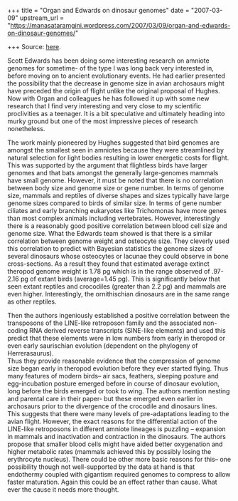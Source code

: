 +++
title = "Organ and Edwards on dinosaur genomes"
date = "2007-03-09"
upstream_url = "https://manasataramgini.wordpress.com/2007/03/09/organ-and-edwards-on-dinosaur-genomes/"

+++
Source: [here](https://manasataramgini.wordpress.com/2007/03/09/organ-and-edwards-on-dinosaur-genomes/).

Scott Edwards has been doing some interesting research on amniote
genomes for sometime- of the type I was long back very interested in,
before moving on to ancient evolutionary events. He had earlier
presented the possibility that the decrease in genome size in avian
archosaurs might have preceded the origin of flight unlike the original
proposal of Hughes. Now with Organ and colleagues he has followed it up
with some new research that I find very interesting and very close to my
scientific proclivities as a teenager. It is a bit speculative and
ultimately heading into murky ground but one of the most impressive
pieces of research nonetheless.

The work mainly pioneered by Hughes suggested that bird genomes are
amongst the smallest seen in amniotes because they were streamlined by
natural selection for light bodies resulting in lower energetic costs
for flight. This was supported by the argument that flightless birds
have larger genomes and that bats amongst the generally large-genomes
mammals have small genome. However, it must be noted that there is no
correlation between body size and genome size or gene number. In terms
of genome size, mammals and reptiles of diverse shapes and sizes
typically have large genome sizes compared to birds of similar size. In
terms of gene number ciliates and early branching eukaryotes like
Trichomonas have more genes than most complex animals including
vertebrates. However, interestingly there is a reasonably good positive
correlation between blood cell size and genome size. What the Edwards
team showed is that there is a similar correlation between genome weight
and osteocyte size. They cleverly used this correlation to predict with
Bayesian statistics the genome sizes of several dinosaurs whose
osteocytes or lacunae they could observe in bone cross-sections. As a
result they found that estimated average extinct theropod genome weight
is 1.78 pg which is in the range observed of .97-2.16 pg of extant birds
(average=1.45 pg). This is significantly below that seen extant reptiles
and crocodiles (greater than 2.2 pg) and mammals are even higher.
Interestingly, the ornithischian dinosaurs are in the same range as
other reptiles.

Then the authors ingeniously established a positive correlation between
the transposons of the LINE-like retroposon family and the associated
non-coding RNA derived reverse transcripts (SINE-like elements) and used
this predict that these elements were in low numbers from early in
theropod or even early saurischian evolution (dependent on the phylogeny
of Herrerasaurus).  
Thus they provide reasonable evidence that the compression of genome
size began early in theropod evolution before they ever started flying.
Thus many features of modern birds– air sacs, feathers, sleeping posture
and egg-incubation posture emerged before in course of dinosaur
evolution, long before the birds emerged or took to wing. The authors
mention nesting and parental care in their paper- but these emerged even
earlier in archosaurs prior to the divergence of the crocodile and
dinosaurs lines. This suggests that there were many levels of
pre-adaptations leading to the avian flight. However, the exact reasons
for the differential action of the LINE-like retroposons in different
amniote lineages is puzzling – expansion in mammals and inactivation and
contraction in the dinosaurs. The authors propose that smaller blood
cells might have aided better oxygenation and higher metabolic rates
(mammals achieved this by possibly losing the erythrocyte nucleus).
There could be other more basic reasons for this– one possibility though
not well-supported by the data at hand is that endothermy coupled with
gigantism required genomes to compress to allow faster maturation. Again
this could be an effect rather than cause. What ever the cause it needs
more thought.

